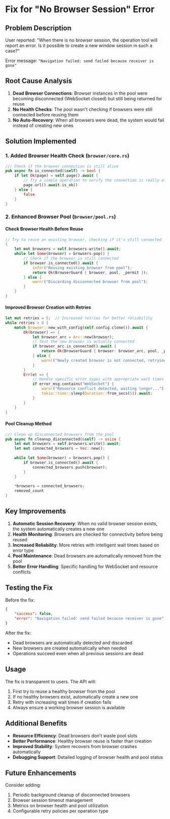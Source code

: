 # Fix for "No Browser Session" Error

## Problem Description
User reported: "When there is no browser session, the operation tool will report an error. Is it possible to create a new window session in such a case?"

Error message: `"Navigation failed: send failed because receiver is gone"`

## Root Cause Analysis

1. **Dead Browser Connections**: Browser instances in the pool were becoming disconnected (WebSocket closed) but still being returned for reuse
2. **No Health Checks**: The pool wasn't checking if browsers were still connected before reusing them
3. **No Auto-Recovery**: When all browsers were dead, the system would fail instead of creating new ones

## Solution Implemented

### 1. Added Browser Health Check (`browser/core.rs`)
```rust
/// Check if the browser connection is still alive
pub async fn is_connected(&self) -> bool {
    if let Ok(page) = self.page().await {
        // Try a simple operation to verify the connection is really alive
        page.url().await.is_ok()
    } else {
        false
    }
}
```

### 2. Enhanced Browser Pool (`browser/pool.rs`)

#### Check Browser Health Before Reuse
```rust
// Try to reuse an existing browser, checking if it's still connected
{
    let mut browsers = self.browsers.write().await;
    while let Some(browser) = browsers.pop() {
        // Check if the browser is still connected
        if browser.is_connected().await {
            info!("Reusing existing browser from pool");
            return Ok(BrowserGuard { browser, pool, _permit });
        } else {
            warn!("Discarding disconnected browser from pool");
        }
    }
}
```

#### Improved Browser Creation with Retries
```rust
let mut retries = 5;  // Increased retries for better reliability
while retries > 0 {
    match Browser::new_with_config(self.config.clone()).await {
        Ok(browser) => {
            let browser_arc = Arc::new(browser);
            // Test the new browser is actually connected
            if browser_arc.is_connected().await {
                return Ok(BrowserGuard { browser: browser_arc, pool, _permit });
            } else {
                warn!("Newly created browser is not connected, retrying...");
            }
        }
        Err(e) => {
            // Handle specific error types with appropriate wait times
            if error_msg.contains("WebSocket") {
                warn!("Resource conflict detected, waiting longer...");
                tokio::time::sleep(Duration::from_secs(5)).await;
            }
        }
    }
}
```

#### Pool Cleanup Method
```rust
/// Clean up disconnected browsers from the pool
pub async fn cleanup_disconnected(&self) -> usize {
    let mut browsers = self.browsers.write().await;
    let mut connected_browsers = Vec::new();
    
    while let Some(browser) = browsers.pop() {
        if browser.is_connected().await {
            connected_browsers.push(browser);
        }
    }
    
    *browsers = connected_browsers;
    removed_count
}
```

## Key Improvements

1. **Automatic Session Recovery**: When no valid browser session exists, the system automatically creates a new one
2. **Health Monitoring**: Browsers are checked for connectivity before being reused
3. **Increased Reliability**: More retries with intelligent wait times based on error type
4. **Pool Maintenance**: Dead browsers are automatically removed from the pool
5. **Better Error Handling**: Specific handling for WebSocket and resource conflicts

## Testing the Fix

Before the fix:
```json
{
    "success": false,
    "error": "Navigation failed: send failed because receiver is gone"
}
```

After the fix:
- Dead browsers are automatically detected and discarded
- New browsers are created automatically when needed
- Operations succeed even when all previous sessions are dead

## Usage

The fix is transparent to users. The API will:
1. First try to reuse a healthy browser from the pool
2. If no healthy browsers exist, automatically create a new one
3. Retry with increasing wait times if creation fails
4. Always ensure a working browser session is available

## Additional Benefits

- **Resource Efficiency**: Dead browsers don't waste pool slots
- **Better Performance**: Healthy browser reuse is faster than creation
- **Improved Stability**: System recovers from browser crashes automatically
- **Debugging Support**: Detailed logging of browser health and pool status

## Future Enhancements

Consider adding:
1. Periodic background cleanup of disconnected browsers
2. Browser session timeout management
3. Metrics on browser health and pool utilization
4. Configurable retry policies per operation type